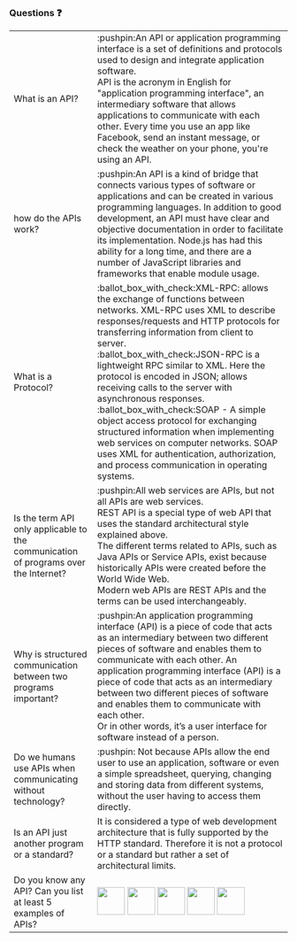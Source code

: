 ### Questions :question:   
<table>   
  <tr>
    <td>What is an API?</td>    
    <td>:pushpin:An API or application programming interface is a set of definitions and protocols used to design and integrate application software.<br>    
      API is the acronym in English for "application programming interface", an intermediary software that allows applications to communicate with each other. Every time you use an app like Facebook, send an instant message, or check the weather on your phone, you're using an API.</td>
  </tr> 
  <tr>
    <td>how do the APIs work?</td>
    <td>:pushpin:An API is a kind of bridge that connects various types of software or applications and can be created in various programming languages. In addition to good development, an API must have clear and objective documentation in order to facilitate its implementation. Node.js has had this ability for a long time, and there are a number of JavaScript libraries and frameworks that enable module usage.</td>
  </tr>    
  <tr>
    <td> What is a Protocol?</td> 
    <td>:ballot_box_with_check:XML-RPC: allows the exchange of functions between networks. XML-RPC uses XML to describe responses/requests and HTTP protocols for transferring information from client to server.<br> 
        :ballot_box_with_check:JSON-RPC is a lightweight RPC similar to XML. Here the protocol is encoded in JSON; allows receiving calls to the server with asynchronous responses.<br>    
        :ballot_box_with_check:SOAP - A simple object access protocol for exchanging structured information when implementing web services on computer networks. SOAP uses XML for authentication, authorization, and process communication in operating systems. <br>    
  </tr>    
  <tr>
    <td>Is the term API only applicable to the communication of programs over the Internet?</td>
    <td>:pushpin:All web services are APIs, but not all APIs are web services.</br>
  REST API is a special type of web API that uses the standard architectural style explained above.</br>
  The different terms related to APIs, such as Java APIs or Service APIs, exist because historically APIs were created before the World Wide Web.</br> 
  Modern web APIs are REST APIs and the terms can be used interchangeably.<br>
  </tr>   
  <tr>
    <td>Why is structured communication between two programs important?</td>
    <td>:pushpin:An application programming interface (API) is a piece of code that acts as an intermediary between two different pieces of software and enables them to communicate with each other.</br.
    Or in other words, it’s a user interface for software instead of a person.<br>
    An application programming interface (API) is a piece of code that acts as an intermediary between two different pieces of software and enables them to communicate with each other.</br>
    Or in other words, it’s a user interface for software instead of a person.
    </td>
  </tr>  
  <tr>
   <td>
     Do we humans use APIs when communicating without technology?
   </td>
  <td>
    :pushpin: Not because APIs allow the end user to use an application, software or even a simple spreadsheet, querying, changing and storing data from different systems, without the user having to access them directly.
  </td>
  </tr>
  <tr> 
  <td>
    Is an API just another program or a standard?
  </td>
  <td>
    It is considered a type of web development architecture that is fully supported by the HTTP standard. Therefore it is not a protocol or a standard but rather a set of architectural limits.
  </td> 
  </tr>
  <tr>
  <td>
    Do you know any API? Can you list at least 5 examples of APIs?
  </td>
  <td>
<img src="https://cdn-icons-png.flaticon.com/512/733/733579.png" width="50">  
<img src="https://cdn-icons-png.flaticon.com/512/733/733547.png" width="50">
<img src="https://cdn-icons-png.flaticon.com/512/1409/1409946.png" width="50">
<img src="https://cdn-icons-png.flaticon.com/512/888/888846.png" width="50">
<img src="https://cdn-icons-png.flaticon.com/512/1384/1384060.png" width="50">
  </td>
  </tr>
</table>
